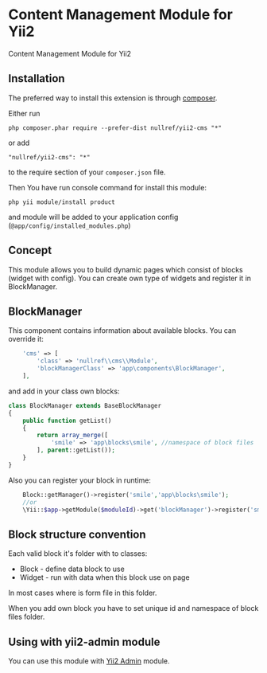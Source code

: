 Content Management Module for Yii2
====================
Content Management Module for Yii2

Installation
------------

The preferred way to install this extension is through [composer](http://getcomposer.org/download/).

Either run

```
php composer.phar require --prefer-dist nullref/yii2-cms "*"
```

or add

```
"nullref/yii2-cms": "*"
```

to the require section of your `composer.json` file.

Then You have run console command for install this module:

```
php yii module/install product
```

and module will be added to your application config (`@app/config/installed_modules.php`)

Concept
-------

This module allows you to build dynamic pages which consist of blocks (widget with config).
You can create own type of widgets and register it in BlockManager.


BlockManager
------------

This component contains information about available blocks.
You can override it:

```php
    'cms' => [
        'class' => 'nullref\\cms\\Module',
        'blockManagerClass' => 'app\components\BlockManager',
    ],
```

and add in your class own blocks:

```php
class BlockManager extends BaseBlockManager
{
    public function getList()
    {
        return array_merge([
            'smile' => 'app\blocks\smile', //namespace of block files
        ], parent::getList());
    }
}
```

Also you can register your block in runtime:

```php
    Block::getManager()->register('smile','app\blocks\smile');
    //or
    \Yii::$app->getModule($moduleId)->get('blockManager')->register('smile','app\blocks\smile');
```



Block structure convention
--------------------------

Each valid block it's folder with to classes:

- Block - define data block to use
- Widget - run with data when this block use on page

In most cases where is form file in this folder.

When you add own block you have to set unique id and namespace of block files folder.



Using with yii2-admin module
----------------------------

You can use this module with [Yii2 Admin](https://github.com/NullRefExcep/yii2-admin) module.

